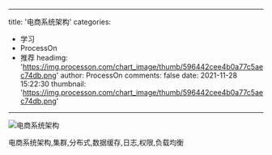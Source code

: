
---
title: '电商系统架构'
categories: 
 - 学习
 - ProcessOn
 - 推荐
headimg: 'https://img.processon.com/chart_image/thumb/596442cee4b0a77c5aec74db.png'
author: ProcessOn
comments: false
date: 2021-11-28 15:22:30
thumbnail: 'https://img.processon.com/chart_image/thumb/596442cee4b0a77c5aec74db.png'
---

<div>   
<img class="thumb" alt="电商系统架构" src="https://img.processon.com/chart_image/thumb/596442cee4b0a77c5aec74db.png" referrerpolicy="no-referrer">
<p>电商系统架构,集群,分布式,数据缓存,日志,权限,负载均衡</p>  
</div>
            